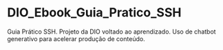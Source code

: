 # DIO_Ebook_Guia_Pratico_SSH
Guia Prático SSH. Projeto da DIO voltado ao aprendizado. Uso de chatbot generativo para acelerar produção de conteúdo.
